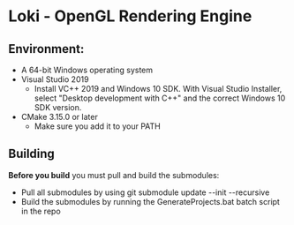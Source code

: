 # Loki - OpenGL Rendering Engine

## Environment:
* A 64-bit Windows operating system
* Visual Studio 2019
  * Install VC++ 2019 and Windows 10 SDK. With Visual Studio Installer, select "Desktop development with C++" and the correct Windows 10 SDK version.
* CMake 3.15.0 or later
  * Make sure you add it to your PATH
  
## Building

**Before you build** you must pull and build the submodules:
* Pull all submodules by using git submodule update --init --recursive
* Build the submodules by running the GenerateProjects.bat batch script in the repo
